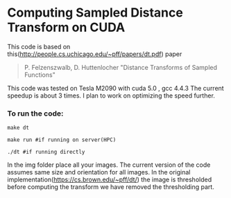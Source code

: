 # Computing Sampled Distance Transform on CUDA
This code is based on this(http://people.cs.uchicago.edu/~pff/papers/dt.pdf)  paper
  > P. Felzenszwalb, D. Huttenlocher "Distance Transforms of Sampled Functions"

This code was tested on Tesla M2090 with cuda 5.0 , gcc 4.4.3
The current speedup is about 3 times. I plan to work on optimizing the speed further. 
### To run the code:
    make dt

    make run #if running on server(HPC)

    ./dt #if running directly

In the img folder place all your images. The current version of the code assumes same size and orientation for all images.
In the original implementation(https://cs.brown.edu/~pff/dt/) the image is thresholded before computing the transform we have removed the thresholding part. 




